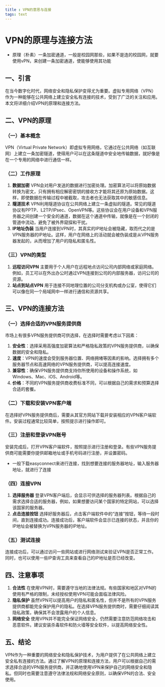 ```yaml
---
title : VPN的意思与连接
tags: text
---
```


# VPN的原理与连接方法

- 原理（朴素）一条加密通道，一般是校园网那些，如果不是连的校园网，就要使用vPN，来创建一条加密通道，使能够使用其功能

## 一、引言

在当今数字化时代，网络安全和隐私保护变得尤为重要。虚拟专用网络（VPN）作为一种能够在公共网络上建立安全私有连接的技术，受到了广泛的关注和应用。本文将详细介绍VPN的原理和连接方法。

## 二、VPN的原理

### （一）基本概念

VPN（Virtual Private Network）即虚拟专用网络，它通过在公共网络（如互联网）上建立一条加密隧道，使得用户可以在这条隧道中安全地传输数据，就好像是在一个专用的网络中进行通信一样。

### （二）工作原理

1. **数据加密**
VPN会对用户发送的数据进行加密处理。加密算法可以将原始数据转换为密文，只有拥有相应解密密钥的接收方才能将其还原为原始数据。这样，即使数据在传输过程中被截取，攻击者也无法获取其中的敏感信息。
2. **隧道技术**
VPN利用隧道协议在公共网络上建立一条虚拟的隧道。常见的隧道协议有PPTP、L2TP/IPsec、OpenVPN等。这些协议会在用户设备和VPN服务器之间创建一个安全的通道，数据在这个通道中传输，就像是在一个封闭的管道中流动，避免了被外界窥探和干扰。
3. **IP地址伪装**
当用户连接到VPN时，其真实的IP地址会被隐藏，取而代之的是VPN服务器的IP地址。这样，用户在网络上的活动就会被伪装成是从VPN服务器发起的，从而增加了用户的隐私和匿名性。

### （三）VPN的类型

1. **远程访问VPN**
主要用于个人用户在远程地点访问公司内部网络或家庭网络。例如，员工可以在外出办公时通过VPN连接到公司的内部服务器，访问公司的资源。
2. **站点到站点VPN**
用于连接不同地理位置的公司分支机构或办公室，使得它们可以像在同一个局域网中一样进行通信和资源共享。

## 三、VPN的连接方法

### （一）选择合适的VPN服务提供商

市场上有很多VPN服务提供商可供选择，在选择时需要考虑以下因素：

1. **安全性**：选择采用高强度加密算法和严格隐私政策的VPN服务提供商，以确保数据的安全和隐私。
2. **速度**：VPN的速度会受到服务器位置、网络拥堵等因素的影响。选择拥有多个服务器节点和高速网络的VPN服务提供商，可以提高连接速度。
3. **兼容性**：确保VPN服务提供商支持你所使用的设备和操作系统，如Windows、Mac、iOS、Android等。
4. **价格**：不同的VPN服务提供商收费标准不同，可以根据自己的需求和预算选择合适的套餐。

### （二）下载和安装VPN客户端

在选择好VPN服务提供商后，需要从其官方网站下载并安装相应的VPN客户端软件。安装过程通常比较简单，按照提示进行操作即可。

### （三）注册和登录VPN账号

安装完成后，打开VPN客户端软件，按照提示进行注册和登录。有些VPN服务提供商可能需要你提供邮箱地址或手机号码进行注册，并设置密码。

- 一般下载easyconnect来进行连接，找到想要连接的服务器地址，输入服务器地址，就进行了连接

### （四）连接VPN

1. **选择服务器**
登录VPN客户端后，会显示可供选择的服务器列表。根据自己的需求选择合适的服务器，例如，如果想要访问某个国家的特定网站，可以选择该国家的服务器。
2. **点击连接按钮**
选择好服务器后，点击客户端软件中的“连接”按钮，等待一段时间，直到连接成功。连接成功后，客户端软件会显示已连接的状态，并且你的IP地址会被替换为VPN服务器的IP地址。

### （五）测试连接

连接成功后，可以通过访问一些网站或进行网络测试来验证VPN是否正常工作。同时，也可以使用一些IP查询工具来查看自己的IP地址是否已经改变。

## 四、注意事项

1. **合法性**
在使用VPN时，需要遵守当地的法律法规。有些国家和地区对VPN的使用有严格的限制，未经授权使用VPN可能会面临法律风险。
2. **隐私保护**
虽然VPN可以提高用户的隐私和匿名性，但并不是所有的VPN服务提供商都能完全保护用户的隐私。在选择VPN服务提供商时，需要仔细阅读其隐私政策，确保其不会泄露用户的个人信息。
3. **网络安全**
使用VPN并不能完全保证网络安全，仍然需要注意防范网络攻击和恶意软件。建议安装杀毒软件和防火墙等安全软件，以提高网络安全性。

## 五、结论

VPN作为一种重要的网络安全和隐私保护技术，为用户提供了在公共网络上建立安全私有连接的方法。通过了解VPN的原理和连接方法，用户可以根据自己的需求选择合适的VPN服务提供商，并正确地使用VPN来保护自己的网络安全和隐私。但同时也需要注意遵守法律法规和网络安全原则，以确保VPN的合法、安全使用。
